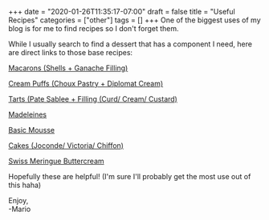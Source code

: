 +++
date = "2020-01-26T11:35:17-07:00"
draft = false
title = "Useful Recipes"
categories = ["other"]
tags = []
+++
One of the biggest uses of my blog is for me to find recipes so I don't forget them.

While I usually search to find a dessert that has a component I need, here are direct links to those base recipes:

[Macarons (Shells + Ganache Filling)](https://www.mariozeats.com/macarons)

[Cream Puffs (Choux Pastry + Diplomat Cream)](https://www.mariozeats.com/creampuffs)

[Tarts (Pate Sablee + Filling (Curd/ Cream/ Custard)](https://www.mariozeats.com/tarts)

[Madeleines](https://www.mariozeats.com/madeleines)

[Basic Mousse](https://www.mariozeats.com/mousse)

[Cakes (Joconde/ Victoria/ Chiffon)](https://www.mariozeats.com/cakes)

[Swiss Meringue Buttercream](https://www.mariozeats.com/smbc)

Hopefully these are helpful! (I'm sure I'll probably get the most use out of this haha)  

Enjoy,   
-Mario
